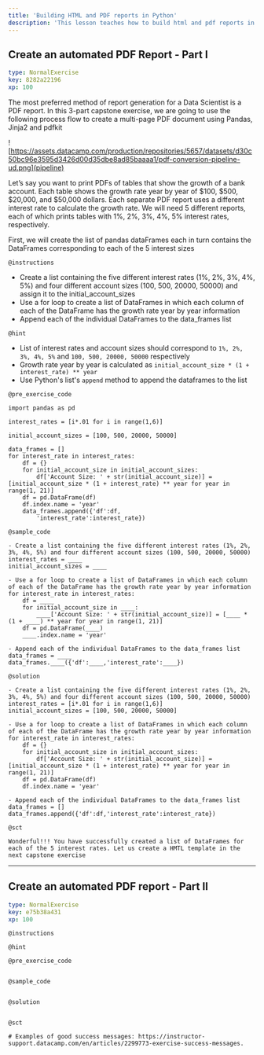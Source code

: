 ```yaml
---
title: 'Building HTML and PDF reports in Python'
description: 'This lesson teaches how to build html and pdf reports in Python'
---
```


## Create an automated PDF Report - Part I

```yaml
type: NormalExercise
key: 8282a22196
xp: 100
```

The most preferred method of report generation for a Data Scientist is a PDF report. In this 3-part capstone exercise, we are going to use the following process flow to create a multi-page PDF document using Pandas, Jinja2 and pdfkit

![https://assets.datacamp.com/production/repositories/5657/datasets/d30c50bc96e3595d3426d00d35dbe8ad85baaaa1/pdf-conversion-pipeline-ud.png](pipeline)

Let’s say you want to print PDFs of tables that show the growth of a bank account. Each table shows the growth rate year by year of $100, $500, $20,000, and $50,000 dollars. Each separate PDF report uses a different interest rate to calculate the growth rate. We will need 5 different reports, each of which prints tables with 1%, 2%, 3%, 4%, 5% interest rates, respectively.

First, we will create the list of pandas dataFrames each in turn contains the DataFrames corresponding to each of the 5 interest sizes

`@instructions`
- Create a list containing the five different interest rates (1%, 2%, 3%, 4%, 5%) and four different account sizes (100, 500, 20000, 50000) and assign it to the initial_account_sizes
- Use a for loop to create a list of DataFrames in which each column of each of the DataFrame has the growth rate year by year information
- Append each of the individual DataFrames to the data_frames list

`@hint`
- List of interest rates and account sizes should correspond to `1%, 2%, 3%, 4%, 5%` and `100, 500, 20000, 50000` respectively
- Growth rate year by year is calculated as `initial_account_size * (1 + interest_rate) ** year`
- Use Python's list's `append` method to append the dataframes to the list

`@pre_exercise_code`
```{python}
import pandas as pd

interest_rates = [i*.01 for i in range(1,6)]

initial_account_sizes = [100, 500, 20000, 50000]

data_frames = []
for interest_rate in interest_rates:
    df = {}
    for initial_account_size in initial_account_sizes:
        df['Account Size: ' + str(initial_account_size)] = [initial_account_size * (1 + interest_rate) ** year for year in range(1, 21)]
    df = pd.DataFrame(df)
    df.index.name = 'year'
    data_frames.append({'df':df,
        'interest_rate':interest_rate})
```

`@sample_code`
```{python}
- Create a list containing the five different interest rates (1%, 2%, 3%, 4%, 5%) and four different account sizes (100, 500, 20000, 50000)
interest_rates = ____
initial_account_sizes = ____

- Use a for loop to create a list of DataFrames in which each column of each of the DataFrame has the growth rate year by year information
for interest_rate in interest_rates:
    df = ____
    for initial_account_size in ____:
        ____['Account Size: ' + str(initial_account_size)] = [____ * (1 + ____) ** year for year in range(1, 21)]
    df = pd.DataFrame(____)
	____.index.name = 'year'
    
- Append each of the individual DataFrames to the data_frames list
data_frames = ____
data_frames.____({'df':____,'interest_rate':____})
```

`@solution`
```{python}
- Create a list containing the five different interest rates (1%, 2%, 3%, 4%, 5%) and four different account sizes (100, 500, 20000, 50000)
interest_rates = [i*.01 for i in range(1,6)]
initial_account_sizes = [100, 500, 20000, 50000]

- Use a for loop to create a list of DataFrames in which each column of each of the DataFrame has the growth rate year by year information
for interest_rate in interest_rates:
    df = {}
    for initial_account_size in initial_account_sizes:
        df['Account Size: ' + str(initial_account_size)] = [initial_account_size * (1 + interest_rate) ** year for year in range(1, 21)]
    df = pd.DataFrame(df)
	df.index.name = 'year'
    
- Append each of the individual DataFrames to the data_frames list
data_frames = []
data_frames.append({'df':df,'interest_rate':interest_rate})
```

`@sct`
```{python}
Wonderful!!! You have successfully created a list of DataFrames for each of the 5 interest rates. Let us create a HMTL template in the next capstone exercise
```

---

## Create an automated PDF report - Part II

```yaml
type: NormalExercise
key: e75b38a431
xp: 100
```



`@instructions`


`@hint`


`@pre_exercise_code`
```{python}

```

`@sample_code`
```{python}

```

`@solution`
```{python}

```

`@sct`
```{python}
# Examples of good success messages: https://instructor-support.datacamp.com/en/articles/2299773-exercise-success-messages.
```
